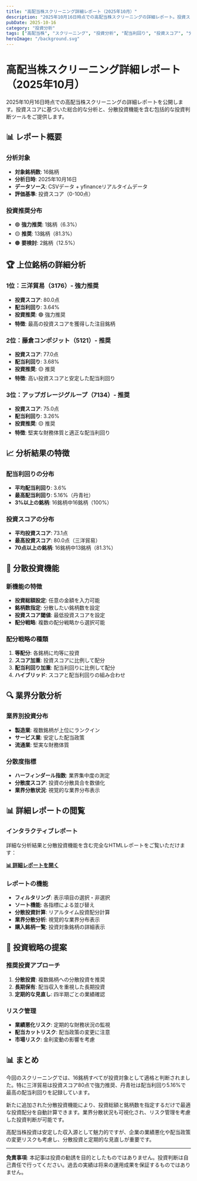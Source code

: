 ```yaml
---
title: "高配当株スクリーニング詳細レポート（2025年10月）"
description: "2025年10月16日時点での高配当株スクリーニングの詳細レポート。投資スコア、配当利回り、分散投資機能を含む包括的な分析結果をお届けします。"
pubDate: 2025-10-16
category: "投資分析"
tags: ["高配当株", "スクリーニング", "投資分析", "配当利回り", "投資スコア", "分散投資"]
heroImage: "/background.svg"
---
```


# 高配当株スクリーニング詳細レポート（2025年10月）

2025年10月16日時点での高配当株スクリーニングの詳細レポートを公開します。投資スコアに基づいた総合的な分析と、分散投資機能を含む包括的な投資判断ツールをご提供します。

## 📊 レポート概要

### 分析対象
- **対象銘柄数**: 16銘柄
- **分析日時**: 2025年10月16日
- **データソース**: CSVデータ + yfinanceリアルタイムデータ
- **評価基準**: 投資スコア（0-100点）

### 投資推奨分布
- 🟢 **強力推奨**: 1銘柄（6.3%）
- 🟡 **推奨**: 13銘柄（81.3%）
- 🟠 **要検討**: 2銘柄（12.5%）

## 🏆 上位銘柄の詳細分析

### 1位：三洋貿易（3176）- 強力推奨
- **投資スコア**: 80.0点
- **配当利回り**: 3.64%
- **投資推奨**: 🟢 強力推奨
- **特徴**: 最高の投資スコアを獲得した注目銘柄

### 2位：藤倉コンポジット（5121）- 推奨
- **投資スコア**: 77.0点
- **配当利回り**: 3.68%
- **投資推奨**: 🟡 推奨
- **特徴**: 高い投資スコアと安定した配当利回り

### 3位：アップガレージグループ（7134）- 推奨
- **投資スコア**: 75.0点
- **配当利回り**: 3.26%
- **投資推奨**: 🟡 推奨
- **特徴**: 堅実な財務体質と適正な配当利回り

## 📈 分析結果の特徴

### 配当利回りの分布
- **平均配当利回り**: 3.6%
- **最高配当利回り**: 5.16%（丹青社）
- **3%以上の銘柄**: 16銘柄中16銘柄（100%）

### 投資スコアの分布
- **平均投資スコア**: 73.1点
- **最高投資スコア**: 80.0点（三洋貿易）
- **70点以上の銘柄**: 16銘柄中13銘柄（81.3%）

## 🎯 分散投資機能

### 新機能の特徴
- **投資総額設定**: 任意の金額を入力可能
- **銘柄数指定**: 分散したい銘柄数を設定
- **投資スコア閾値**: 最低投資スコアを設定
- **配分戦略**: 複数の配分戦略から選択可能

### 配分戦略の種類
1. **等配分**: 各銘柄に均等に投資
2. **スコア加重**: 投資スコアに比例して配分
3. **配当利回り加重**: 配当利回りに比例して配分
4. **ハイブリッド**: スコアと配当利回りの組み合わせ

## 🔍 業界分散分析

### 業界別投資分布
- **製造業**: 複数銘柄が上位にランクイン
- **サービス業**: 安定した配当政策
- **流通業**: 堅実な財務体質

### 分散度指標
- **ハーフィンダール指数**: 業界集中度の測定
- **分散度スコア**: 投資の分散具合を数値化
- **業界分散状況**: 視覚的な業界分布表示

## 📊 詳細レポートの閲覧

### インタラクティブレポート
詳細な分析結果と分散投資機能を含む完全なHTMLレポートをご覧いただけます：

**[📊 詳細レポートを開く](/blog-monakit/enhanced_dividend_result_20251016_145023.html)**

### レポートの機能
- **フィルタリング**: 表示項目の選択・非選択
- **ソート機能**: 各指標による並び替え
- **分散投資計算**: リアルタイム投資配分計算
- **業界分散分析**: 視覚的な業界分布表示
- **購入銘柄一覧**: 投資対象銘柄の詳細表示

## 🎯 投資戦略の提案

### 推奨投資アプローチ
1. **分散投資**: 複数銘柄への分散投資を推奨
2. **長期保有**: 配当収入を重視した長期投資
3. **定期的な見直し**: 四半期ごとの業績確認

### リスク管理
- **業績悪化リスク**: 定期的な財務状況の監視
- **配当カットリスク**: 配当政策の変更に注意
- **市場リスク**: 金利変動の影響を考慮

## 📊 まとめ

今回のスクリーニングでは、16銘柄すべてが投資対象として適格と判断されました。特に三洋貿易は投資スコア80点で強力推奨、丹青社は配当利回り5.16%で最高の配当利回りを記録しています。

新たに追加された分散投資機能により、投資総額と銘柄数を指定するだけで最適な投資配分を自動計算できます。業界分散状況も可視化され、リスク管理を考慮した投資判断が可能です。

高配当株投資は安定した収入源として魅力的ですが、企業の業績悪化や配当政策の変更リスクも考慮し、分散投資と定期的な見直しが重要です。

---

**免責事項**: 本記事は投資の勧誘を目的としたものではありません。投資判断は自己責任で行ってください。過去の実績は将来の運用成果を保証するものではありません。
